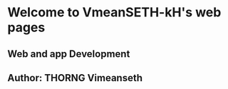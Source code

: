 # Welcome to VmeanSETH-kH's web pages

## **Web and app Development**
## Author: **THORNG Vimeanseth**

